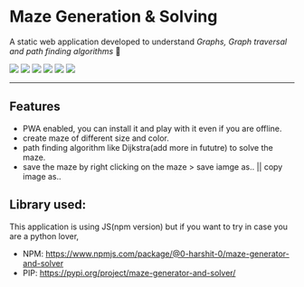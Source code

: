 # Maze Generation & Solving

A static web application developed to understand _Graphs, Graph traversal and path finding algorithms_	:dart:

<span>
<img src='https://img.shields.io/badge/-HTML-orange' />
<img src='https://img.shields.io/badge/-CSS-blue' />
<img src='https://img.shields.io/badge/-JavaScript-yellow' />
<img src='https://img.shields.io/badge/-HTML5 Canvas-green' />
<img src='https://img.shields.io/badge/-Maze generator and solver-purple' />
<img src='https://img.shields.io/badge/-PWA-violet' />
</span>
<hr>

## Features
- PWA enabled, you can install it and play with it even if you are offline.
- create maze of different size and color.
- path finding algorithm like Dijkstra(add more in fututre) to solve the maze.
- save the maze by right clicking on the maze > save iamge as.. || copy image as..

## Library used:
This application is using JS(npm version) but if you want to try in case you are a python lover,
- NPM: https://www.npmjs.com/package/@0-harshit-0/maze-generator-and-solver
- PIP: https://pypi.org/project/maze-generator-and-solver/


